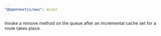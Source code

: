 ```yaml
---
"@opennextjs/aws": minor
---
```


Invoke a remove method on the queue after an incremental cache set for a route takes place.
